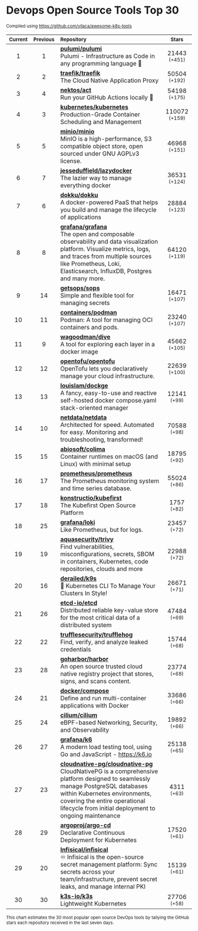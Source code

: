 # Devops Open Source Tools Top 30
<sup>Compiled using https://github.com/vilaca/awesome-k8s-tools</sup>
<div align="center">

|<sub>Current</sub>|<sub>Previous</sub>|<sub>Repository</sub>|<sub>Stars</sub>|
|:---:|:---:|:---|:---:|
|1|1|[**pulumi/pulumi**](https://github.com/pulumi/pulumi)<br/>Pulumi - Infrastructure as Code in any programming language 🚀|21443 <sup>(+451)</sup>|
|2|2|[**traefik/traefik**](https://github.com/traefik/traefik)<br/>The Cloud Native Application Proxy|50504 <sup>(+192)</sup>|
|3|4|[**nektos/act**](https://github.com/nektos/act)<br/>Run your GitHub Actions locally 🚀|54198 <sup>(+175)</sup>|
|4|3|[**kubernetes/kubernetes**](https://github.com/kubernetes/kubernetes)<br/>Production-Grade Container Scheduling and Management|110072 <sup>(+159)</sup>|
|5|5|[**minio/minio**](https://github.com/minio/minio)<br/>MinIO is a high-performance, S3 compatible object store, open sourced under GNU AGPLv3 license.|46968 <sup>(+151)</sup>|
|6|7|[**jesseduffield/lazydocker**](https://github.com/jesseduffield/lazydocker)<br/>The lazier way to manage everything docker|36531 <sup>(+124)</sup>|
|7|6|[**dokku/dokku**](https://github.com/dokku/dokku)<br/>A docker-powered PaaS that helps you build and manage the lifecycle of applications|28884 <sup>(+123)</sup>|
|8|8|[**grafana/grafana**](https://github.com/grafana/grafana)<br/>The open and composable observability and data visualization platform. Visualize metrics, logs, and traces from multiple sources like Prometheus, Loki, Elasticsearch, InfluxDB, Postgres and many more. |64120 <sup>(+119)</sup>|
|9|14|[**getsops/sops**](https://github.com/getsops/sops)<br/>Simple and flexible tool for managing secrets|16471 <sup>(+107)</sup>|
|10|11|[**containers/podman**](https://github.com/containers/podman)<br/>Podman: A tool for managing OCI containers and pods.|23240 <sup>(+107)</sup>|
|11|9|[**wagoodman/dive**](https://github.com/wagoodman/dive)<br/>A tool for exploring each layer in a docker image|45662 <sup>(+105)</sup>|
|12|12|[**opentofu/opentofu**](https://github.com/opentofu/opentofu)<br/>OpenTofu lets you declaratively manage your cloud infrastructure.|22639 <sup>(+100)</sup>|
|13|13|[**louislam/dockge**](https://github.com/louislam/dockge)<br/>A fancy, easy-to-use and reactive self-hosted docker compose.yaml stack-oriented manager|12141 <sup>(+99)</sup>|
|14|10|[**netdata/netdata**](https://github.com/netdata/netdata)<br/>Architected for speed. Automated for easy. Monitoring and troubleshooting, transformed!|70588 <sup>(+98)</sup>|
|15|15|[**abiosoft/colima**](https://github.com/abiosoft/colima)<br/>Container runtimes on macOS (and Linux) with minimal setup|18795 <sup>(+92)</sup>|
|16|17|[**prometheus/prometheus**](https://github.com/prometheus/prometheus)<br/>The Prometheus monitoring system and time series database.|55024 <sup>(+86)</sup>|
|17|18|[**konstructio/kubefirst**](https://github.com/konstructio/kubefirst)<br/>The Kubefirst Open Source Platform|1757 <sup>(+82)</sup>|
|18|25|[**grafana/loki**](https://github.com/grafana/loki)<br/>Like Prometheus, but for logs.|23457 <sup>(+72)</sup>|
|19|19|[**aquasecurity/trivy**](https://github.com/aquasecurity/trivy)<br/>Find vulnerabilities, misconfigurations, secrets, SBOM in containers, Kubernetes, code repositories, clouds and more|22988 <sup>(+72)</sup>|
|20|16|[**derailed/k9s**](https://github.com/derailed/k9s)<br/>🐶 Kubernetes CLI To Manage Your Clusters In Style!|26671 <sup>(+71)</sup>|
|21|26|[**etcd-io/etcd**](https://github.com/etcd-io/etcd)<br/>Distributed reliable key-value store for the most critical data of a distributed system|47484 <sup>(+69)</sup>|
|22|22|[**trufflesecurity/trufflehog**](https://github.com/trufflesecurity/trufflehog)<br/>Find, verify, and analyze leaked credentials|15744 <sup>(+68)</sup>|
|23|28|[**goharbor/harbor**](https://github.com/goharbor/harbor)<br/>An open source trusted cloud native registry project that stores, signs, and scans content.|23774 <sup>(+68)</sup>|
|24|21|[**docker/compose**](https://github.com/docker/compose)<br/>Define and run multi-container applications with Docker|33686 <sup>(+66)</sup>|
|25|24|[**cilium/cilium**](https://github.com/cilium/cilium)<br/>eBPF-based Networking, Security, and Observability|19892 <sup>(+66)</sup>|
|26|27|[**grafana/k6**](https://github.com/grafana/k6)<br/>A modern load testing tool, using Go and JavaScript - https://k6.io|25138 <sup>(+65)</sup>|
|27|23|[**cloudnative-pg/cloudnative-pg**](https://github.com/cloudnative-pg/cloudnative-pg)<br/>CloudNativePG is a comprehensive platform designed to seamlessly manage PostgreSQL databases within Kubernetes environments, covering the entire operational lifecycle from initial deployment to ongoing maintenance|4311 <sup>(+63)</sup>|
|28|29|[**argoproj/argo-cd**](https://github.com/argoproj/argo-cd)<br/>Declarative Continuous Deployment for Kubernetes|17520 <sup>(+61)</sup>|
|29|20|[**Infisical/infisical**](https://github.com/Infisical/infisical)<br/>♾ Infisical is the open-source secret management platform: Sync secrets across your team/infrastructure, prevent secret leaks, and manage internal PKI|15139 <sup>(+61)</sup>|
|30|30|[**k3s-io/k3s**](https://github.com/k3s-io/k3s)<br/>Lightweight Kubernetes|27706 <sup>(+58)</sup>|


</div>

<sub>This chart estimates the 30 most popular open source DevOps tools by tallying the GitHub stars each repository received in the last seven days.</sub>
